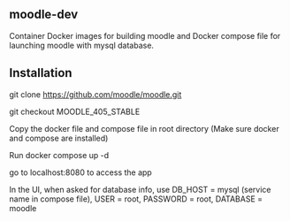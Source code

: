 ## moodle-dev
Container Docker images for building moodle and Docker compose file for launching moodle with mysql database.

## Installation
git clone https://github.com/moodle/moodle.git

git checkout MOODLE_405_STABLE

Copy the docker file and compose file in root directory (Make sure docker and compose are installed)

Run docker compose up -d

go to localhost:8080 to access the app

In the UI, when asked for database info, use DB_HOST = mysql (service name in compose file), USER = root, PASSWORD = root, DATABASE = moodle
